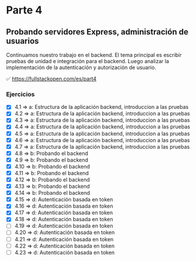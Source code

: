 # Parte 4

## Probando servidores Express, administración de usuarios

Continuamos nuestro trabajo en el backend. El tema principal es escribir pruebas de unidad e integración para el backend. Luego analizar la implementación de la autenticación y autorización de usuario.

✅ https://fullstackopen.com/es/part4

### Ejercicios

- [x] 4.1 => a: Estructura de la aplicación backend, introduccion a las pruebas
- [x] 4.2 => a: Estructura de la aplicación backend, introduccion a las pruebas
- [x] 4.3 => a: Estructura de la aplicación backend, introduccion a las pruebas
- [x] 4.4 => a: Estructura de la aplicación backend, introduccion a las pruebas
- [x] 4.5 => a: Estructura de la aplicación backend, introduccion a las pruebas
- [x] 4.6 => a: Estructura de la aplicación backend, introduccion a las pruebas
- [x] 4.7 => a: Estructura de la aplicación backend, introduccion a las pruebas
- [x] 4.8 => b: Probando el backend
- [x] 4.9 => b: Probando el backend
- [x] 4.10 => b: Probando el backend
- [x] 4.11 => b: Probando el backend
- [x] 4.12 => b: Probando el backend
- [x] 4.13 => b: Probando el backend
- [x] 4.14 => b: Probando el backend
- [x] 4.15 => d: Autenticación basada en token
- [x] 4.16 => d: Autenticación basada en token
- [x] 4.17 => d: Autenticación basada en token
- [x] 4.18 => d: Autenticación basada en token
- [ ] 4.19 => d: Autenticación basada en token
- [ ] 4.20 => d: Autenticación basada en token
- [ ] 4.21 => d: Autenticación basada en token
- [ ] 4.22 => d: Autenticación basada en token
- [ ] 4.23 => d: Autenticación basada en token
